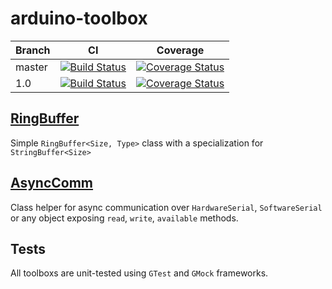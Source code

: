 # arduino-toolbox

| Branch | CI | Coverage |
|---|---|---|
| master | [![Build Status](https://travis-ci.org/ticapix/arduino-toolbox.svg?branch=master)](https://travis-ci.org/ticapix/arduino-toolbox) | [![Coverage Status](https://img.shields.io/coveralls/ticapix/arduino-toolbox.svg)](https://coveralls.io/r/ticapix/arduino-toolbox?branch=master) |
| 1.0 | [![Build Status](https://travis-ci.org/ticapix/arduino-toolbox.svg?branch=1.0)](https://travis-ci.org/ticapix/arduino-toolbox) | [![Coverage Status](https://img.shields.io/coveralls/ticapix/arduino-toolbox.svg)](https://coveralls.io/r/ticapix/arduino-toolbox?branch=1.0) |


##  [RingBuffer](/RingBuffer/)

Simple `RingBuffer<Size, Type>` class with a specialization for `StringBuffer<Size>`

## [AsyncComm](/AsyncComm/)

Class helper for async communication over `HardwareSerial`, `SoftwareSerial` or any object exposing `read`, `write`, `available` methods.

## Tests

All toolboxs are unit-tested using `GTest` and `GMock` frameworks.
